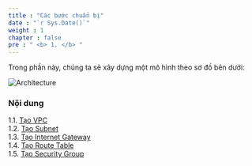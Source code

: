 ```yaml
---
title : "Các bước chuẩn bị"
date : "`r Sys.Date()`"
weight : 1
chapter : false
pre : " <b> 1. </b> "
---
```


Trong phần này, chúng ta sẽ xây dựng một mô hình theo sơ đồ bên dưới:

![Architecture](/images/001.png) 

### Nội dung

1.1. [Tạo VPC](1.1-Create-VPC/) \
1.2. [Tạo Subnet](1.2-Create-Subnet/) \
1.3. [Tạo Internet Gateway](1.3-Create-Internet-Gateway/) \
1.4. [Tạo Route Table](1.4-Create-Route-Table/) \
1.5. [Tạo Security Group](1.5-Create-Security-Group/)